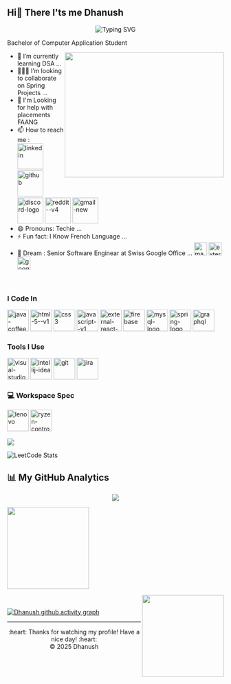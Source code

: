 ## Hi👋 There I'ts me Dhanush
<p align="center"><img src="https://readme-typing-svg.demolab.com/?font=Fira+Code&size=25&pause=1000&color=50fa7b&center=true&vCenter=true&width=435&lines=Hello+I%27m+Dhanush+%F0%9F%91%8B;Java+Developer+%F0%9F%8C%90;Programmer+%F0%9F%91%A8%E2%80%8D%F0%9F%92%BB;Future+Software+Engineer+%F0%9F%92%AB" alt="Typing SVG" /></p> 

Bachelor of Computer Application Student

<img align="right" width="370" height="290" src="https://i.pinimg.com/originals/47/f0/34/47f0342cec72b800463bf003eac1257e.gif">

- 🌱 I’m currently learning DSA ...
- 🧑‍🤝‍🧑 I’m looking to collaborate on Spring Projects ...
- 🤔 I'm Looking for help with placements FAANG 
- 📫 How to reach me :
  <br /> [<img width="60" height="60" src="https://img.icons8.com/fluency/48/linkedin.png" alt="linkedin"/>](https://www.linkedin.com/in/dhanush962/) [<img width="60" height="60" src="https://img.icons8.com/ios-filled/50/github.png" alt="github"/>](https://github.com/Shikamaruna) [<img width="60" height="60" src="https://img.icons8.com/color/48/discord-logo.png" alt="discord-logo"/>](https://discord.com/channels/@me) [<img width="60" height="60" src="https://img.icons8.com/doodle/48/reddit--v4.png" alt="reddit--v4"/>](u/Outrageous_Shake_414) [<img width="60" height="60" src="https://img.icons8.com/color/48/gmail-new.png" alt="gmail-new"/>](dhanushgiri962@gmail.com)
- 😄 Pronouns: Techie ...
- ⚡ Fun fact: I Know French Language ...
- 💬 Dream : Senior Software Enginear at Swiss Google Office ... <img width="30" height="30" src="https://img.icons8.com/emoji/48/man-technologyst.png" alt="man-technologyst"/> <img width="30" height="30" src="https://img.icons8.com/external-creatype-flat-colourcreatype/64/external-flag-flags-creatype-flat-colourcreatype-76.png" alt="external-flag-flags-creatype-flat-colourcreatype-76"/> <img width="30" height="30" src="https://img.icons8.com/color/48/google-logo.png" alt="google-logo"/>
<br/>


### I Code In
<img width="50" height="50" src="https://img.icons8.com/color/48/java-coffee-cup-logo--v1.png" alt="java-coffee-cup-logo--v1"/> <img width="50" height="50" src="https://img.icons8.com/color/48/html-5--v1.png" alt="html-5--v1"/> <img width="50" height="50" src="https://img.icons8.com/color/48/css3.png" alt="css3"/> <img width="50" height="50" src="https://img.icons8.com/color/48/javascript--v1.png" alt="javascript--v1"/> <img width="50" height="50" src="https://img.icons8.com/external-tal-revivo-color-tal-revivo/24/external-react-a-javascript-library-for-building-user-interfaces-logo-color-tal-revivo.png" alt="external-react-a-javascript-library-for-building-user-interfaces-logo-color-tal-revivo"/> <img width="50" height="50" src="https://img.icons8.com/color/48/firebase.png" alt="firebase"/> <img width="50" height="50" src="https://img.icons8.com/fluency/48/mysql-logo.png" alt="mysql-logo"/> <img width="50" height="50" src="https://img.icons8.com/color/48/spring-logo.png" alt="spring-logo"/> <img width="50" height="50" src="https://img.icons8.com/fluency/48/graphql.png" alt="graphql"/>


### Tools I Use
<img width="50" height="50" src="https://img.icons8.com/fluency/48/visual-studio-code-2019.png" alt="visual-studio-code-2019"/> <img width="50" height="50" src="https://img.icons8.com/fluency/48/intellij-idea.png" alt="intellij-idea"/> <img width="50" height="50" src="https://img.icons8.com/color/48/git.png" alt="git"/> <img width="50" height="50" src="https://img.icons8.com/color/48/jira.png" alt="jira"/>

### 💻 Workspace Spec
<img width="50" height="50" src="https://img.icons8.com/color/48/lenovo.png" alt="lenovo"/> <img width="50" height="50" src="https://img.icons8.com/fluency-systems-regular/48/ryzen-controller.png" alt="ryzen-controller"/> 


<img src="https://img.shields.io/badge/-LeetCode-FFA116?style=for-the-badge&logo=LeetCode&logoColor=black"/>

![LeetCode Stats](https://leetcard.jacoblin.cool/dhanushvaithi?theme=dark&font=Marcellus&ext=contest)


📊 My GitHub Analytics
---
<p align="center">
  <img src="https://github-readme-streak-stats.herokuapp.com/?user=Shikamaruna&theme=material-palenight" />
</p>

<p float="left" >
  <img height="190" src="https://github-readme-stats.vercel.app/api?username=Shikamaruna&show_icons=true&theme=material-palenight" /> 
</p>

<p float="right" >
  <img align="right" height="190" src="https://github-readme-stats.vercel.app/api/top-langs/?username=Shikamaruna&theme=tokyonight&layout=compact&langs_count=8" />
</p>


<!---
<p align="center">
  <img src="https://activity-graph.herokuapp.com/graph?username=Shikamaruna&theme=material-palenight" />
</p>
--->
<br/>


[![Dhanush github activity graph](https://github-readme-activity-graph.vercel.app/graph?username=Shikamaruna&bg_color=120c0f&color=faf5f9&line=24b75d&point=f4f1f1&area=true&hide_border=true)](https://github.com/ashutosh00710/github-readme-activity-graph)

---
<div align="center">
  :heart: Thanks for watching my profile! Have a nice day! :heart: <br/>
  &copy; 2025 Dhanush
</div>





<!---
Shikamaruna/Shikamaruna is a ✨ special ✨ repository because its `README.md` (this file) appears on your GitHub profile.
You can click the Preview link to take a look at your changes.
--->
